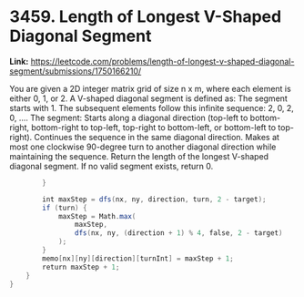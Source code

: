 # 3459. Length of Longest V-Shaped Diagonal Segment

**Link:** https://leetcode.com/problems/length-of-longest-v-shaped-diagonal-segment/submissions/1750166210/

You are given a 2D integer matrix grid of size n x m, where each element is either 0, 1, or 2. A V-shaped diagonal segment is defined as: The segment starts with 1. The subsequent elements follow this infinite sequence: 2, 0, 2, 0, .... The segment: Starts along a diagonal direction (top-left to bottom-right, bottom-right to top-left, top-right to bottom-left, or bottom-left to top-right). Continues the sequence in the same diagonal direction. Makes at most one clockwise 90-degree turn to another diagonal direction while maintaining the sequence. Return the length of the longest V-shaped diagonal segment. If no valid segment exists, return 0.

```java
        }

        int maxStep = dfs(nx, ny, direction, turn, 2 - target);
        if (turn) {
            maxStep = Math.max(
                maxStep,
                dfs(nx, ny, (direction + 1) % 4, false, 2 - target)
            );
        }
        memo[nx][ny][direction][turnInt] = maxStep + 1;
        return maxStep + 1;
    }
}
```
